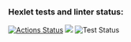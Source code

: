 ### Hexlet tests and linter status:
[![Actions Status](https://github.com/kochetkoov/python-project-50/actions/workflows/hexlet-check.yml/badge.svg)](https://github.com/kochetkoov/python-project-50/actions/hexlet-check.yml)
<a href="https://codeclimate.com/github/kochetkoov/python-project-50/test_coverage"><img src="https://api.codeclimate.com/v1/badges/40413e95b9fc7998f651/test_coverage" /></a>
![Test Status](https://github.com/kochetkoov/python-project-50/actions/workflows/ci.yml)
